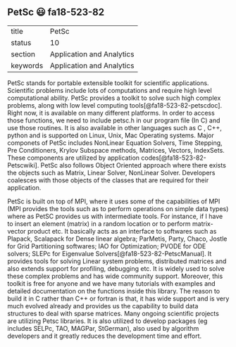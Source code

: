 ## PetSc :smiley: fa18-523-82


|          |                           |
| -------- | ------------------------- |
| title    | PetSc                     | 
| status   | 10                        |
| section  | Application and Analytics |
| keywords | Application and Analytics |


PetSc stands for portable extensible toolkit for scientific applications. Scientific problems include lots of computations and require high level computational ability. PetSc provides a toolkit to solve such high complex problems, along with low level computing tools[@fa18-523-82-petscdoc]. Right now, it is available on many different platforms. In order to access those functions, we need to include petsc.h in our program file (In C) and use those routines. It is also available in other languages such as C , C++, python and is supported on Linux, Unix, Mac Operating systems. Major componets of PetSc includes NonLinear Equation Solvers, Time Stepping, Pre Conditioners, Krylov Subspace methods, Matrices, Vectors, IndexSets. These components are utilized by application codes[@fa18-523-82-Petscwiki]. PetSc also follows Object Oriented approach where there exists the objects such as Matrix, Linear Solver, NonLinear Solver. Developers coalesces with those objects of the classes that are required for their application.

PetSc is built on top of MPI, where it uses some of the capabilities of MPI (MPI provides the tools such as to perform operations on simple data types) where as PetSC provides us with intermediate tools. For instance, if I have to insert an element (matrix) in a random location or to perform matrix-vector product etc. It basically acts as an interface to softwares such as Plapack, Scalapack for Dense linear algebra; ParMetis, Party, Chaco, Jostle for Grid Partitioning softwares; IAO for Optimization; PVODE for ODE solvers; SLEPc for Eigenvalue Solvers[@fa18-523-82-PetscManual]. It provides tools for solving Linear system problems, distributed matrices and also extends support for profiling, debugging etc. It is widely used to solve these complex problems and has wide community support. Moreover, this toolkit is free for anyone and we have many tutorials with examples and detailed documentation on the functions inside this library. The reason to build it in C rather than C++ or fortran is that, it has wide support and is very much evolved already and provides us the capability to build data structures to deal with sparse matrices. Many ongoing scientific projects are utilizing Petsc libraries. It is also utilized to develop packages (eg includes SELPc, TAO, MAGPar, StGerman), also used by algorithm developers and it greatly reduces the development time and effort.



